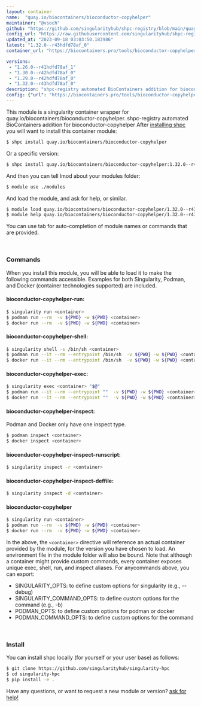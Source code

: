 ```yaml
---
layout: container
name:  "quay.io/biocontainers/bioconductor-copyhelper"
maintainer: "@vsoch"
github: "https://github.com/singularityhub/shpc-registry/blob/main/quay.io/biocontainers/bioconductor-copyhelper/container.yaml"
config_url: "https://raw.githubusercontent.com/singularityhub/shpc-registry/main/quay.io/biocontainers/bioconductor-copyhelper/container.yaml"
updated_at: "2023-09-18 03:03:50.183986"
latest: "1.32.0--r43hdfd78af_0"
container_url: "https://biocontainers.pro/tools/bioconductor-copyhelper"

versions:
 - "1.26.0--r41hdfd78af_1"
 - "1.30.0--r42hdfd78af_0"
 - "1.29.0--r42hdfd78af_0"
 - "1.32.0--r43hdfd78af_0"
description: "shpc-registry automated BioContainers addition for bioconductor-copyhelper"
config: {"url": "https://biocontainers.pro/tools/bioconductor-copyhelper", "maintainer": "@vsoch", "description": "shpc-registry automated BioContainers addition for bioconductor-copyhelper", "latest": {"1.32.0--r43hdfd78af_0": "sha256:0a9860adc529a9d1c1ac7942ea2088d6f71525ce85a4b7416b0c55d020d3aeb8"}, "tags": {"1.26.0--r41hdfd78af_1": "sha256:0f5763cfaf27bcfd469950f45f9f33e406698ac17e38dd87ab66c44afcfcd66a", "1.30.0--r42hdfd78af_0": "sha256:574b20e16da52b0474858d9c891a3f0947a4c29b12c19659a9b3ebb306dc0448", "1.29.0--r42hdfd78af_0": "sha256:a8a3eb212f159af40fda74460752f5d59275a5544464b35d4c101afa8df4c5cd", "1.32.0--r43hdfd78af_0": "sha256:0a9860adc529a9d1c1ac7942ea2088d6f71525ce85a4b7416b0c55d020d3aeb8"}, "docker": "quay.io/biocontainers/bioconductor-copyhelper"}
---
```


This module is a singularity container wrapper for quay.io/biocontainers/bioconductor-copyhelper.
shpc-registry automated BioContainers addition for bioconductor-copyhelper
After [installing shpc](#install) you will want to install this container module:


```bash
$ shpc install quay.io/biocontainers/bioconductor-copyhelper
```

Or a specific version:

```bash
$ shpc install quay.io/biocontainers/bioconductor-copyhelper:1.32.0--r43hdfd78af_0
```

And then you can tell lmod about your modules folder:

```bash
$ module use ./modules
```

And load the module, and ask for help, or similar.

```bash
$ module load quay.io/biocontainers/bioconductor-copyhelper/1.32.0--r43hdfd78af_0
$ module help quay.io/biocontainers/bioconductor-copyhelper/1.32.0--r43hdfd78af_0
```

You can use tab for auto-completion of module names or commands that are provided.

<br>

### Commands

When you install this module, you will be able to load it to make the following commands accessible.
Examples for both Singularity, Podman, and Docker (container technologies supported) are included.

#### bioconductor-copyhelper-run:

```bash
$ singularity run <container>
$ podman run --rm  -v ${PWD} -w ${PWD} <container>
$ docker run --rm  -v ${PWD} -w ${PWD} <container>
```

#### bioconductor-copyhelper-shell:

```bash
$ singularity shell -s /bin/sh <container>
$ podman run --it --rm --entrypoint /bin/sh  -v ${PWD} -w ${PWD} <container>
$ docker run --it --rm --entrypoint /bin/sh  -v ${PWD} -w ${PWD} <container>
```

#### bioconductor-copyhelper-exec:

```bash
$ singularity exec <container> "$@"
$ podman run --it --rm --entrypoint ""  -v ${PWD} -w ${PWD} <container> "$@"
$ docker run --it --rm --entrypoint ""  -v ${PWD} -w ${PWD} <container> "$@"
```

#### bioconductor-copyhelper-inspect:

Podman and Docker only have one inspect type.

```bash
$ podman inspect <container>
$ docker inspect <container>
```

#### bioconductor-copyhelper-inspect-runscript:

```bash
$ singularity inspect -r <container>
```

#### bioconductor-copyhelper-inspect-deffile:

```bash
$ singularity inspect -d <container>
```



#### bioconductor-copyhelper

```bash
$ singularity run <container>
$ podman run --rm  -v ${PWD} -w ${PWD} <container>
$ docker run --rm  -v ${PWD} -w ${PWD} <container>
```


In the above, the `<container>` directive will reference an actual container provided
by the module, for the version you have chosen to load. An environment file in the
module folder will also be bound. Note that although a container
might provide custom commands, every container exposes unique exec, shell, run, and
inspect aliases. For anycommands above, you can export:

 - SINGULARITY_OPTS: to define custom options for singularity (e.g., --debug)
 - SINGULARITY_COMMAND_OPTS: to define custom options for the command (e.g., -b)
 - PODMAN_OPTS: to define custom options for podman or docker
 - PODMAN_COMMAND_OPTS: to define custom options for the command

<br>

### Install

You can install shpc locally (for yourself or your user base) as follows:

```bash
$ git clone https://github.com/singularityhub/singularity-hpc
$ cd singularity-hpc
$ pip install -e .
```

Have any questions, or want to request a new module or version? [ask for help!](https://github.com/singularityhub/singularity-hpc/issues)